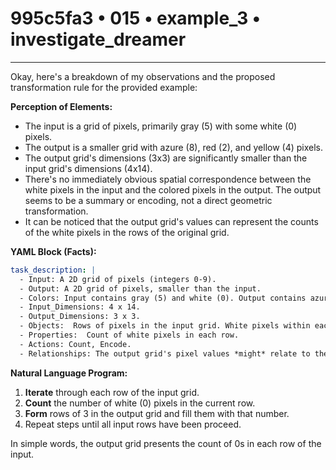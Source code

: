 # 995c5fa3 • 015 • example_3 • investigate_dreamer

---
Okay, here's a breakdown of my observations and the proposed transformation rule for the provided example:

**Perception of Elements:**

*   The input is a grid of pixels, primarily gray (5) with some white (0) pixels.
*   The output is a smaller grid with azure (8), red (2), and yellow (4) pixels.
*   The output grid's dimensions (3x3) are significantly smaller than the input grid's dimensions (4x14).
*   There's no immediately obvious spatial correspondence between the white pixels in the input and the colored pixels in the output. The output seems to be a summary or encoding, not a direct geometric transformation.
*   It can be noticed that the output grid's values can represent the counts of the white pixels in the rows of the original grid.

**YAML Block (Facts):**



```yaml
task_description: |
  - Input: A 2D grid of pixels (integers 0-9).
  - Output: A 2D grid of pixels, smaller than the input.
  - Colors: Input contains gray (5) and white (0). Output contains azure (8), red (2), and yellow (4).
  - Input_Dimensions: 4 x 14.
  - Output_Dimensions: 3 x 3.
  - Objects:  Rows of pixels in the input grid. White pixels within each row.
  - Properties:  Count of white pixels in each row.
  - Actions: Count, Encode.
  - Relationships: The output grid's pixel values *might* relate to the count of white pixels in segments of the input grid or by rows.
```



**Natural Language Program:**

1.  **Iterate** through each row of the input grid.
2.  **Count** the number of white (0) pixels in the current row.
3.  **Form** rows of 3 in the output grid and fill them with that number.
4. Repeat steps until all input rows have been proceed.

In simple words, the output grid presents the count of 0s in each row of the input.

